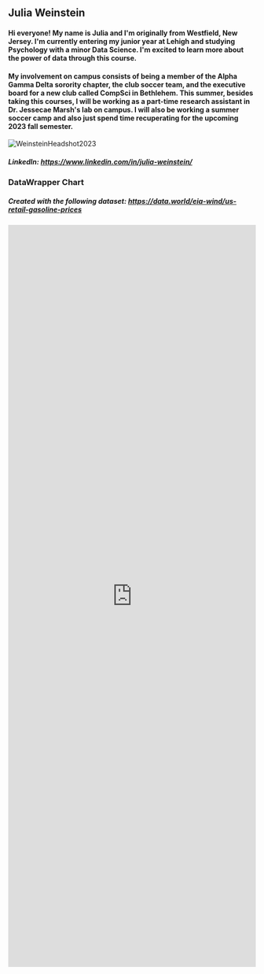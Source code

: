 ## Julia Weinstein
#### Hi everyone! My name is Julia and I'm originally from Westfield, New Jersey. I'm currently entering my junior year at Lehigh and studying Psychology with a minor Data Science. I'm excited to learn more about the power of data through this course.
#### My involvement on campus consists of being a member of the Alpha Gamma Delta sorority chapter, the club soccer team, and the executive board for a new club called CompSci in Bethlehem. This summer, besides taking this courses, I will be working as a part-time research assistant in Dr. Jessecae Marsh's lab on campus. I will also be working a summer soccer camp and also just spend time recuperating for the upcoming 2023 fall semester.

![WeinsteinHeadshot2023](https://github.com/juliaweinstein/juliaweinstein.github.io/assets/68197928/62da6356-bdd5-4af6-8f23-f635d830959d)
##### LinkedIn: https://www.linkedin.com/in/julia-weinstein/


### DataWrapper Chart
##### Created with the following dataset: https://data.world/eia-wind/us-retail-gasoline-prices
<iframe title="Isolation Due to COVID-19" aria-label="Multiple Pies" id="datawrapper-chart-18tjD" src="https://datawrapper.dwcdn.net/18tjD/1/" scrolling="no" frameborder="0" style="width: 0; min-width: 100% !important; border: none;" height="1509" data-external="1"></iframe><script type="text/javascript">!function(){"use strict";window.addEventListener("message",(function(a){if(void 0!==a.data["datawrapper-height"]){var e=document.querySelectorAll("iframe");for(var t in a.data["datawrapper-height"])for(var r=0;r<e.length;r++)if(e[r].contentWindow===a.source){var i=a.data["datawrapper-height"][t]+"px";e[r].style.height=i}}}))}();
</script>
